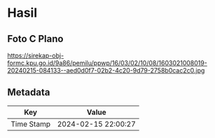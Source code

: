 # Hasil

## Foto C Plano

https://sirekap-obj-formc.kpu.go.id/9a86/pemilu/ppwp/16/03/02/10/08/1603021008019-20240215-084133--aed0d0f7-02b2-4c20-9d79-2758b0cac2c0.jpg


## Metadata

| Key        | Value               |
| ---------- | ------------------- |
| Time Stamp | 2024-02-15 22:00:27 |



